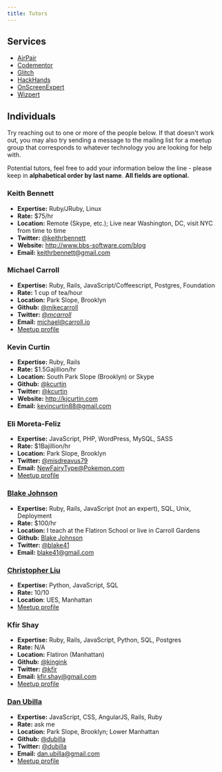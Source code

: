 ```yaml
---
title: Tutors
---
```


## Services

* [AirPair](https://www.airpair.com)
* [Codementor](https://www.codementor.io)
* [Glitch](https://glitch.com/)
* [HackHands](http://www.hackhands.com/)
* [OnScreenExpert](https://www.onscreenexpert.com/)
* [Wizpert](https://wizpert.com)

## Individuals

Try reaching out to one or more of the people below. If that doesn't work out, you may also try sending a message to the mailing list for a meetup group that corresponds to whatever technology you are looking for help with.

Potential tutors, feel free to add your information below the line - please keep in **alphabetical order by last name**.  **All fields are optional.**

### Keith Bennett
* **Expertise:** Ruby/JRuby, Linux
* **Rate:** $75/hr
* **Location:** Remote (Skype, etc.); Live near Washington, DC, visit NYC from time to time
* **Twitter:** [@keithrbennett](https://twitter.com/keithrbennett)
* **Website:** http://www.bbs-software.com/blog
* **Email:** keithrbennett@gmail.com

### Michael Carroll
* **Expertise:** Ruby, Rails, JavaScript/Coffeescript, Postgres, Foundation
* **Rate:** 1 cup of tea/hour
* **Location:** Park Slope, Brooklyn
* **Github:** [@mikecarroll](https://github.com/mikecarroll)
* **Twitter:** [@_mcarroll_](https://twitter.com/_mcarroll_)
* **Email:** michael@carroll.io
* [Meetup profile](http://www.meetup.com/hackerhours/members/7520254/)

### Kevin Curtin
* **Expertise:** Ruby, Rails
* **Rate:** $1.5Gajillion/hr
* **Location:** South Park Slope (Brooklyn) or Skype
* **Github:** [@kcurtin](https://github.com/kcurtin)
* **Twitter:** [@kcurtin](https://twitter.com/kcurtin)
* **Website:** http://kjcurtin.com
* **Email:** kevincurtin88@gmail.com

### Eli Moreta-Feliz
* **Expertise:** JavaScript, PHP, WordPress, MySQL, SASS
* **Rate:** $1Bajillion/hr
* **Location:** Park Slope, Brooklyn
* **Twitter:** [@misdreavus79](https://twitter.com/misdreavus79)
* **Email:** NewFairyType@Pokemon.com
* [Meetup profile](http://www.meetup.com/hackerhours/members/53714932/)

### [Blake Johnson](http://consistentactions.com)
* **Expertise:** Ruby, Rails, JavaScript (not an expert), SQL, Unix, Deployment
* **Rate:** $100/hr
* **Location:** I teach at the Flatiron School or live in Carroll Gardens
* **Github:** [Blake Johnson](https://github.com/blake41)
* **Twitter:** [@blake41](https://twitter.com/blake41)
* **Email:** blake41@gmail.com

### [Christopher Liu](https://github.com/christopherliu)
* **Expertise:** Python, JavaScript, SQL
* **Rate:** 10/10
* **Location**: UES, Manhattan
* [Meetup profile](http://www.meetup.com/hackerhours/members/7191372/)

### Kfir Shay
* **Expertise:** Ruby, Rails, JavaScript, Python, SQL, Postgres
* **Rate:** N/A
* **Location:** Flatiron (Manhattan)
* **Github:** [@kingink](https://github.com/kingink)
* **Twitter:** [@kfir](https://twitter.com/kfir)
* **Email:** kfir.shay@gmail.com
* [Meetup profile](http://www.meetup.com/hackerhours/members/2818945/)

### [Dan Ubilla](http://www.danubilla.com)
* **Expertise:** JavaScript, CSS, AngularJS, Rails, Ruby
* **Rate:** ask me
* **Location:** Park Slope, Brooklyn; Lower Manhattan
* **Github:** [@dubilla](https://github.com/dubilla)
* **Twitter:** [@dubilla](https://twitter.com/dubilla)
* **Email:** dan.ubilla@gmail.com
* [Meetup profile](http://www.meetup.com/hackerhours/members/9092697/)
